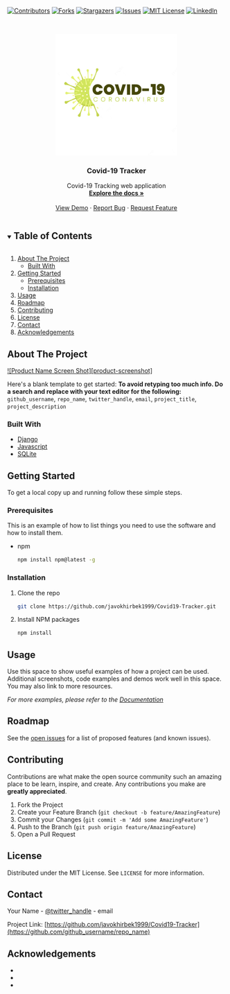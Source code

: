 <!--
*** Thanks for checking out the Best-README-Template. If you have a suggestion
*** that would make this better, please fork the repo and create a pull request
*** or simply open an issue with the tag "enhancement".
*** Thanks again! Now go create something AMAZING! :D
***
***
***
*** To avoid retyping too much info. Do a search and replace for the following:
*** github_username, repo_name, twitter_handle, email, project_title, project_description
-->



<!-- PROJECT SHIELDS -->
<!--
*** I'm using markdown "reference style" links for readability.
*** Reference links are enclosed in brackets [ ] instead of parentheses ( ).
*** See the bottom of this document for the declaration of the reference variables
*** for contributors-url, forks-url, etc. This is an optional, concise syntax you may use.
*** https://www.markdownguide.org/basic-syntax/#reference-style-links
-->
[![Contributors][contributors-shield]][contributors-url]
[![Forks][forks-shield]][forks-url]
[![Stargazers][stars-shield]][stars-url]
[![Issues][issues-shield]][issues-url]
[![MIT License][license-shield]][license-url]
[![LinkedIn][linkedin-shield]][linkedin-url]



<!-- PROJECT LOGO -->
<br />
<p align="center">
  <a href="https://github.com/github_username/repo_name">
    <img src="https://raw.githubusercontent.com/javokhirbek1999/leetcode/main/logo.png" alt="Logo" width="280" height="280">
  </a>

  <h3 align="center">Covid-19 Tracker</h3>

  <p align="center">
    Covid-19 Tracking web application
    <br />
    <a href="https://github.com/javokhirbek1999/Covid19-Tracker"><strong>Explore the docs »</strong></a>
    <br />
    <br />
    <a href="https://github.com/javokhirbek1999/Covid19-Tracker">View Demo</a>
    ·
    <a href="https://github.com/javokhirbek1999/Covid19-Tracker/issues">Report Bug</a>
    ·
    <a href="https://github.com/javokhirbek1999/Covid19-Tracker/issues">Request Feature</a>
  </p>
</p>



<!-- TABLE OF CONTENTS -->
<details open="open">
  <summary><h2 style="display: inline-block">Table of Contents</h2></summary>
  <ol>
    <li>
      <a href="#about-the-project">About The Project</a>
      <ul>
        <li><a href="#built-with">Built With</a></li>
      </ul>
    </li>
    <li>
      <a href="#getting-started">Getting Started</a>
      <ul>
        <li><a href="#prerequisites">Prerequisites</a></li>
        <li><a href="#installation">Installation</a></li>
      </ul>
    </li>
    <li><a href="#usage">Usage</a></li>
    <li><a href="#roadmap">Roadmap</a></li>
    <li><a href="#contributing">Contributing</a></li>
    <li><a href="#license">License</a></li>
    <li><a href="#contact">Contact</a></li>
    <li><a href="#acknowledgements">Acknowledgements</a></li>
  </ol>
</details>



<!-- ABOUT THE PROJECT -->
## About The Project

[![Product Name Screen Shot][product-screenshot]](https://example.com)

Here's a blank template to get started:
**To avoid retyping too much info. Do a search and replace with your text editor for the following:**
`github_username`, `repo_name`, `twitter_handle`, `email`, `project_title`, `project_description`


### Built With

* [Django](https://www.djangoproject.com/)
* [Javascript](https://www.javascript.com/)
* [SQLite](https://www.sqlite.org/index.html)



<!-- GETTING STARTED -->
## Getting Started

To get a local copy up and running follow these simple steps.

### Prerequisites

This is an example of how to list things you need to use the software and how to install them.
* npm
  ```sh
  npm install npm@latest -g
  ```

### Installation

1. Clone the repo
   ```sh
   git clone https://github.com/javokhirbek1999/Covid19-Tracker.git
   ```
2. Install NPM packages
   ```sh
   npm install
   ```



<!-- USAGE EXAMPLES -->
## Usage

Use this space to show useful examples of how a project can be used. Additional screenshots, code examples and demos work well in this space. You may also link to more resources.

_For more examples, please refer to the [Documentation](https://example.com)_



<!-- ROADMAP -->
## Roadmap

See the [open issues](https://github.com/javokhirbek1999/Covid19-Tracker/issues) for a list of proposed features (and known issues).



<!-- CONTRIBUTING -->
## Contributing

Contributions are what make the open source community such an amazing place to be learn, inspire, and create. Any contributions you make are **greatly appreciated**.

1. Fork the Project
2. Create your Feature Branch (`git checkout -b feature/AmazingFeature`)
3. Commit your Changes (`git commit -m 'Add some AmazingFeature'`)
4. Push to the Branch (`git push origin feature/AmazingFeature`)
5. Open a Pull Request



<!-- LICENSE -->
## License

Distributed under the MIT License. See `LICENSE` for more information.



<!-- CONTACT -->
## Contact

Your Name - [@twitter_handle](https://twitter.com/twitter_handle) - email

Project Link: [https://github.com/javokhirbek1999/Covid19-Tracker](https://github.com/github_username/repo_name)



<!-- ACKNOWLEDGEMENTS -->
## Acknowledgements

* []()
* []()
* []()





<!-- MARKDOWN LINKS & IMAGES -->
<!-- https://www.markdownguide.org/basic-syntax/#reference-style-links -->
[contributors-shield]: https://img.shields.io/github/contributors/javokhirbek1999/Covid19-Tracker.svg?style=for-the-badge
[contributors-url]: https://github.com/javokhirbek1999/Covid19-Tracker/graphs/contributors
[forks-shield]: https://img.shields.io/github/forks/javokhirbek1999/Covid19-Tracker.svg?style=for-the-badge
[forks-url]: https://github.com/javokhirbek1999/Covid19-Tracker/network/members
[stars-shield]: https://img.shields.io/github/stars/javokhirbek1999/Covid19-Tracker.svg?style=for-the-badge
[stars-url]: https://github.com/javokhirbek1999/Covid19-Tracker/stargazers
[issues-shield]: https://img.shields.io/github/issues/javokhirbek1999/Covid19-Tracker.svg?style=for-the-badge
[issues-url]: https://github.com/javokhirbek1999/Covid19-Tracker/issues
[license-shield]: https://img.shields.io/github/license/javokhirbek1999/Covid19-Tracker.svg?style=for-the-badge
[license-url]: https://github.com/github_username/repo/blob/master/LICENSE.txt
[linkedin-shield]: https://img.shields.io/badge/-LinkedIn-black.svg?style=for-the-badge&logo=linkedin&colorB=555
[linkedin-url]: https://www.linkedin.com/in/javokhirbek-khaydaraliev-3b40b6182/
